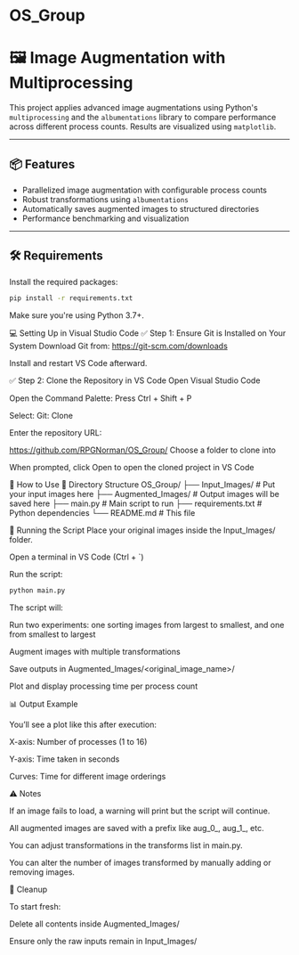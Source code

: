 # OS_Group
# 🖼️ Image Augmentation with Multiprocessing

This project applies advanced image augmentations using Python's `multiprocessing` and the `albumentations` library to compare performance across different process counts. Results are visualized using `matplotlib`.

---

## 📦 Features

- Parallelized image augmentation with configurable process counts
- Robust transformations using `albumentations`
- Automatically saves augmented images to structured directories
- Performance benchmarking and visualization

---

## 🛠️ Requirements

Install the required packages:

```bash
pip install -r requirements.txt
```

Make sure you're using Python 3.7+.

💻 Setting Up in Visual Studio Code
✅ Step 1: Ensure Git is Installed on Your System
Download Git from: https://git-scm.com/downloads

Install and restart VS Code afterward.

✅ Step 2: Clone the Repository in VS Code
Open Visual Studio Code

Open the Command Palette:
Press Ctrl + Shift + P

Select: Git: Clone

Enter the repository URL:

https://github.com/RPGNorman/OS_Group/
Choose a folder to clone into

When prompted, click Open to open the cloned project in VS Code

🧪 How to Use
📁 Directory Structure
OS_Group/
├── Input_Images/           # Put your input images here
├── Augmented_Images/       # Output images will be saved here
├── main.py                 # Main script to run
├── requirements.txt        # Python dependencies
└── README.md               # This file

🚀 Running the Script
Place your original images inside the Input_Images/ folder.

Open a terminal in VS Code (Ctrl + `)

Run the script:

```bash
python main.py
```
The script will:

Run two experiments: one sorting images from largest to smallest, and one from smallest to largest

Augment images with multiple transformations

Save outputs in Augmented_Images/<original_image_name>/

Plot and display processing time per process count

📊 Output Example

You’ll see a plot like this after execution:

X-axis: Number of processes (1 to 16)

Y-axis: Time taken in seconds

Curves: Time for different image orderings

⚠️ Notes

If an image fails to load, a warning will print but the script will continue.

All augmented images are saved with a prefix like aug_0_, aug_1_, etc.

You can adjust transformations in the transforms list in main.py.

You can alter the number of images transformed by manually adding or removing images.

🧹 Cleanup

To start fresh:

Delete all contents inside Augmented_Images/

Ensure only the raw inputs remain in Input_Images/
